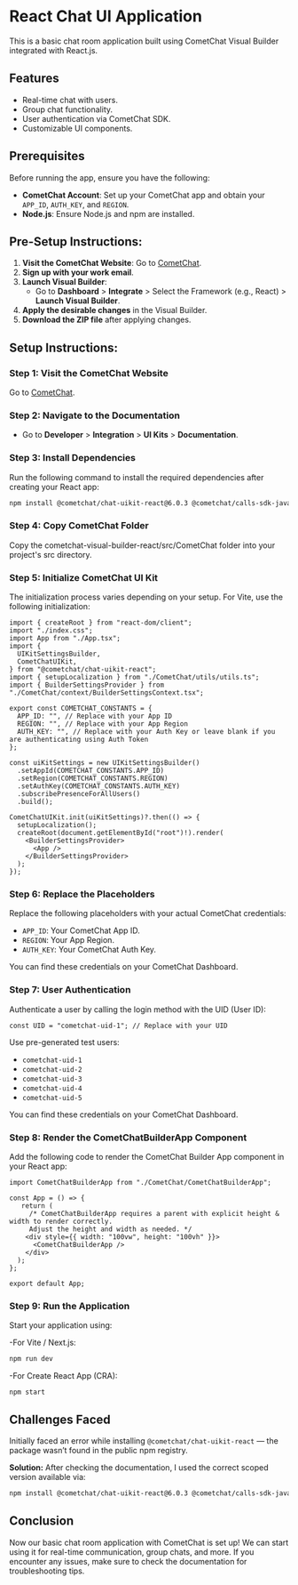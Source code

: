 # React Chat UI Application

This is a basic chat room application built using CometChat Visual Builder integrated with React.js.

## Features

- Real-time chat with users.
- Group chat functionality.
- User authentication via CometChat SDK.
- Customizable UI components.

## Prerequisites

Before running the app, ensure you have the following:

- **CometChat Account**: Set up your CometChat app and obtain your `APP_ID`, `AUTH_KEY`, and `REGION`.
- **Node.js**: Ensure Node.js and npm are installed.

## Pre-Setup Instructions: 

1. **Visit the CometChat Website**: Go to [CometChat](https://www.cometchat.com).
2. **Sign up with your work email**.
3. **Launch Visual Builder**:
   - Go to **Dashboard** > **Integrate** > Select the Framework (e.g., React) > **Launch Visual Builder**.
4. **Apply the desirable changes** in the Visual Builder.
5. **Download the ZIP file** after applying changes.

## Setup Instructions:

### Step 1: Visit the CometChat Website
Go to [CometChat](https://www.cometchat.com).

### Step 2: Navigate to the Documentation
- Go to **Developer** > **Integration** > **UI Kits** > **Documentation**.

### Step 3: Install Dependencies
Run the following command to install the required dependencies after creating your React app:

```bash
npm install @cometchat/chat-uikit-react@6.0.3 @cometchat/calls-sdk-javascript @cometchat/chat-sdk-javascript
```

### Step 4: Copy CometChat Folder
Copy the cometchat-visual-builder-react/src/CometChat folder into your project's src directory.

### Step 5: Initialize CometChat UI Kit
The initialization process varies depending on your setup. For Vite, use the following initialization:

```main.tsx
import { createRoot } from "react-dom/client";
import "./index.css";
import App from "./App.tsx";
import {
  UIKitSettingsBuilder,
  CometChatUIKit,
} from "@cometchat/chat-uikit-react";
import { setupLocalization } from "./CometChat/utils/utils.ts";
import { BuilderSettingsProvider } from "./CometChat/context/BuilderSettingsContext.tsx";

export const COMETCHAT_CONSTANTS = {
  APP_ID: "", // Replace with your App ID
  REGION: "", // Replace with your App Region
  AUTH_KEY: "", // Replace with your Auth Key or leave blank if you are authenticating using Auth Token
};

const uiKitSettings = new UIKitSettingsBuilder()
  .setAppId(COMETCHAT_CONSTANTS.APP_ID)
  .setRegion(COMETCHAT_CONSTANTS.REGION)
  .setAuthKey(COMETCHAT_CONSTANTS.AUTH_KEY)
  .subscribePresenceForAllUsers()
  .build();

CometChatUIKit.init(uiKitSettings)?.then(() => {
  setupLocalization();
  createRoot(document.getElementById("root")!).render(
    <BuilderSettingsProvider>
      <App />
    </BuilderSettingsProvider>
  );
});
```

### Step 6: Replace the Placeholders
Replace the following placeholders with your actual CometChat credentials:

- `APP_ID`: Your CometChat App ID.
- `REGION`: Your App Region.
- `AUTH_KEY`: Your CometChat Auth Key.

You can find these credentials on your CometChat Dashboard.

### Step 7: User Authentication
Authenticate a user by calling the login method with the UID (User ID):

```
const UID = "cometchat-uid-1"; // Replace with your UID
```
Use pre-generated test users:

- `cometchat-uid-1`
- `cometchat-uid-2`
- `cometchat-uid-3`
-  `cometchat-uid-4`
- `cometchat-uid-5`

You can find these credentials on your CometChat Dashboard.

### Step 8: Render the CometChatBuilderApp Component
Add the following code to render the CometChat Builder App component in your React app:

```app.tsx
import CometChatBuilderApp from "./CometChat/CometChatBuilderApp";

const App = () => {
   return (
     /* CometChatBuilderApp requires a parent with explicit height & width to render correctly. 
     Adjust the height and width as needed. */
    <div style={{ width: "100vw", height: "100vh" }}>
      <CometChatBuilderApp />
    </div>
  );
};

export default App;
```

### Step 9: Run the Application
Start your application using:

-For Vite / Next.js:

```bash
npm run dev
```
-For Create React App (CRA):

```
npm start
```
## Challenges Faced

Initially faced an error while installing `@cometchat/chat-uikit-react` — the package wasn’t found in the public npm registry.

**Solution:** After checking the documentation, I used the correct scoped version available via:

```bash
npm install @cometchat/chat-uikit-react@6.0.3 @cometchat/calls-sdk-javascript @cometchat/chat-sdk-javascript
```

## Conclusion
Now our basic chat room application with CometChat is set up! We can start using it for real-time communication, group chats, and more. If you encounter any issues, make sure to check the documentation for troubleshooting tips.
